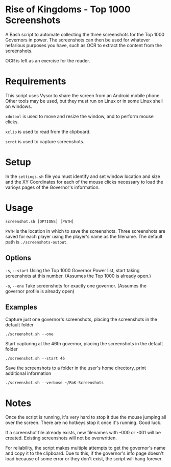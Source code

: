 # Rise of Kingdoms - Top 1000 Screenshots

A Bash script to automate collecting the three screenshots for the Top 1000 Governors in power. The screenshots can then be used for whatever nefarious purposes you have, such as OCR to extract the content from the screenshots.

OCR is left as an exercise for the reader.

# Requirements

This script uses Vysor to share the screen from an Android mobile phone. Other tools may be used, but they must run on Linux or in some Linux shell on windows. 

`xdotool` is used to move and resize the window, and to perform mouse clicks.

`xclip` is used to read from the clipboard.

`scrot` is used to capture screenshots. 

# Setup

In the `settings.sh` file you must identify and set window location and size and the XY Coordinates for each of the mouse clicks necessary to load the varioys pages of the Governor's information.

# Usage

`screenshot.sh [OPTIONS] [PATH]`

`PATH` is the location in which to save the screenshots. Three screenshots are saved for each player using the player's name as the filename. The default path is `./screenshots-output`.

## Options

`-s`, `--start`
Using the Top 1000 Governor Power list, start taking  screenshots at this number. (Assumes the Top 1000 is already open.)

`-o`, `--one`
Take screenshots for exactly one governor. (Assumes the governor profile is already open)

## Examples

Capture just one governor's screenshots, placing the screenshots in the default folder

`./screenshot.sh --one`

Start capturing at the 46th governor, placing the screenshots in the default folder

`./screenshot.sh --start 46` 

Save the screenshots to a folder in the user's home directory, print additional information

`./screenshot.sh --verbose ~/RoK-Screenshots` 

# Notes

Once the script is running, it's very hard to stop it due the mouse jumping all over the screen. There are no hotkeys stop it once it's running. Good luck.

If a screenshot file already exists, new filenames with -000 or -001 will be created. Existing screenshots will not be overwritten.

For reliability, the script makes multiple attempts to get the governor's name and copy it to the clipboard. Due to this, if the governor's info page doesn't load because of some error or they don't exist, the script will hang forever.

